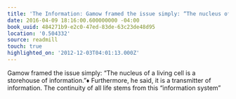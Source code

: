 ```yaml
---
title: 'The Information: Gamow framed the issue simply: “The nucleus of a living cell…'
date: 2016-04-09 18:16:00.600000000 -04:00
book_uuid: 484271b9-e2c0-47ed-83de-63c23de48d95
location: '0.504332'
source: readmill
touch: true
highlighted_on: '2012-12-03T04:01:13.000Z'
---
```


Gamow framed the issue simply: “The nucleus of a living cell is a storehouse of information.”♦ Furthermore, he said, it is a transmitter of information. The continuity of all life stems from this “information system”